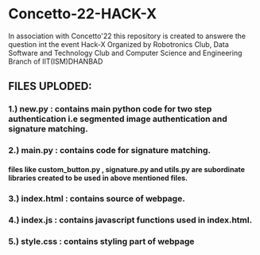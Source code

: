 # Concetto-22-HACK-X
In association with Concetto'22 this repository is created to answere the question int the event Hack-X Organized by Robotronics Club, Data Software and Technology Club and Computer Science and Engineering Branch of IIT(ISM)DHANBAD

## FILES UPLODED:

### 1.) new.py : contains main python code for two step authentication i.e segmented image authentication and signature matching.
### 2.) main.py : contains code for signature matching.
####          files like custom_button.py , signature.py and utils.py are subordinate libraries created to be used in above mentioned files.
### 3.) index.html : contains source of webpage.
### 4.) index.js : contains javascript functions used in index.html.
### 5.) style.css : contains styling part of webpage
